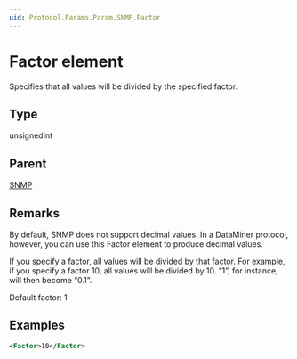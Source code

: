 ```yaml
---
uid: Protocol.Params.Param.SNMP.Factor
---
```


# Factor element

Specifies that all values will be divided by the specified factor.

## Type

unsignedInt

## Parent

[SNMP](xref:Protocol.Params.Param.SNMP)

## Remarks

By default, SNMP does not support decimal values. In a DataMiner protocol, however, you can use this Factor element to produce decimal values.

If you specify a factor, all values will be divided by that factor. For example, if you specify a factor 10, all values will be divided by 10. “1”, for instance, will then become “0.1”.

Default factor: 1

## Examples

```xml
<Factor>10</Factor>
```
